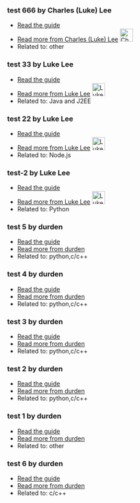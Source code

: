 ### test 666 by Charles (Luke) Lee
- [Read the guide](/draft/other/test-666)
- [Read more from Charles (Luke) Lee](/user/perkolasoft) <img src="https://avatars.githubusercontent.com/u/15053257?v=3" width="30" height="30" alt="Charles (Luke) Lee" />
- Related to: other

### test 33 by Luke Lee
- [Read the guide](/draft/java-and-j2ee/test-33)
- [Read more from Luke Lee](/user/durden) <img src="https://avatars.githubusercontent.com/u/58063?v=3" width="30" height="30" alt="Luke Lee" />
- Related to: Java and J2EE

### test 22 by Luke Lee
- [Read the guide](/draft/node-js/test-22)
- [Read more from Luke Lee](/user/durden) <img src="https://avatars.githubusercontent.com/u/58063?v=3" width="30" height="30" alt="Luke Lee" />
- Related to: Node.js

### test-2 by Luke Lee
- [Read the guide](/draft/python/test-2)
- [Read more from Luke Lee](/user/durden) <img src="https://avatars.githubusercontent.com/u/58063?v=3" width="30" height="30" alt="Luke Lee" />
- Related to: Python

### test 5 by durden
- [Read the guide](/draft/python/test-5)
- [Read more from durden](/user/durden)
- Related to: python,c/c++

### test 4 by durden
- [Read the guide](/draft/python/test-4)
- [Read more from durden](/user/durden)
- Related to: python,c/c++

### test 3 by durden
- [Read the guide](/draft/python/test-3)
- [Read more from durden](/user/durden)
- Related to: python,c/c++

### test 2 by durden
- [Read the guide](/draft/python/test-2)
- [Read more from durden](/user/durden)
- Related to: python,c/c++

### test 1 by durden
- [Read the guide](/draft/other/test-1)
- [Read more from durden](/user/durden)
- Related to: other

### test 6 by durden
- [Read the guide](/draft/c-c++/test-6)
- [Read more from durden](/user/durden)
- Related to: c/c++